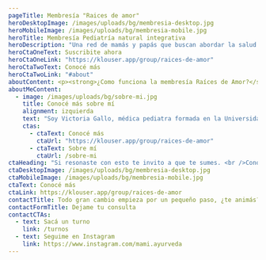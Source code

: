 ```yaml
---
pageTitle: Membresía "Raices de amor"
heroDesktopImage: /images/uploads/bg/membresia-desktop.jpg
heroMobileImage: /images/uploads/bg/membresia-mobile.jpg
heroTitle: Membresía Pediatría natural integrativa
heroDescription: "Una red de mamás y papás que buscan abordar la salud de sus hijos de manera integral y a través de tratamientos naturales. Si consideras que la medicina convencional hace un uso excesivo de medicación y que no toma en cuenta las características individuales de tu hijo o hija, este espacio es para vos."
heroCtaOneText: Suscribite ahora
heroCtaOneLink: "https://klouser.app/group/raices-de-amor"
heroCtaTwoText: Conocé más
heroCtaTwoLink: "#about"
aboutContent: <p><strong>¿Como funciona la membresía Raíces de Amor?</strong></p><p>Es una plataforma online donde semana a semana te comparto un artículo nuevo exclusivo sobre tratamientos naturales para la familia.</p><p>Todo queda organizado en una BIBLIOTECA por categoría.</p><p>Incluye audios, recetarios de tratamientos naturales y listas de compras para descargar, videos para que puedas aprender de forma clara y sencilla.</p><p>Además acceso a un grupo de telegram para consultar dudas y compartir en comunidad, con mi acompañamiento y guía continua.</p><p><strong>¿Te gustaría sumarte pero sentis que no tenes tiempo?</strong></p><p>Tranquila, el contenido está pensado para mamás como vos (y como yo) para que puedas encontrar fácilmente lo que necesitas en cada momento y puedas leerlo en NO más de 15 mins😅</p><p><strong>"Sin acción no hay transformación"</strong></p>
aboutMeContent:
  - image: /images/uploads/bg/sobre-mi.jpg
    title: Conocé más sobre mí
    alignment: izquierda
    text: "Soy Victoria Gallo, médica pediatra formada en la Universidad de Buenos Aires. Mamá de dos pequeños maestros. Yo también estuve en TU lugar. <br />Un día comencé a sentir que la medicina convencional no me resonaba, porque propone tratamientos generales, sin tener en cuenta las características únicas y específicas de cada persona, haciendo foco solo en lo físico, poniendo parches, sin tratar el problema de raíz. Por eso me formé en medicina Ayurveda y fitomedicina."
    ctas:
      - ctaText: Conocé más
        ctaUrl: "https://klouser.app/group/raices-de-amor"
      - ctaText: Sobre mí
        ctaUrl: /sobre-mi
ctaHeading: "Si resonaste con esto te invito a que te sumes. <br />Conocé más sobre la suscripción acá:"
ctaDesktopImage: /images/uploads/bg/membresia-desktop.jpg
ctaMobileImage: /images/uploads/bg/membresia-mobile.jpg
ctaText: Conocé más
ctaLink: https://klouser.app/group/raices-de-amor
contactTitle: Todo gran cambio empieza por un pequeño paso, ¿te animás?
contactFormTitle: Dejame tu consulta
contactCTAs:
  - text: Sacá un turno
    link: /turnos
  - text: Seguime en Instagram
    link: https://www.instagram.com/mami.ayurveda
---
```

